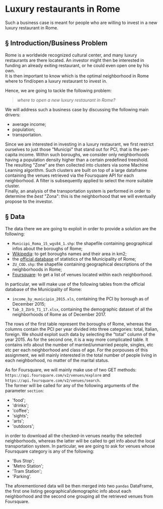 
# Luxury restaurants in Rome

Such a business case is meant for people who are willing to invest in a new luxury restaurant in Rome.

## § Introduction/Business Problem

Rome is a worldwide recognized cultural center, and many luxury restaurants are there located. An investor might then be interested in funding an already exiting restaurant, or he could even open one by his own.  
It is then important to know which is the optimal neighborhood in Rome where to find/open a luxury restaurant to invest in.


Hence, we are going to tackle the following problem:

> _where to open a new luxury restaurant in Rome?_

We will address such a business case by discussing the following main drivers:
- average income;
- population;
- transportation.

Since we are interested in investing in a luxury restaurant, we first restrict ourselves to just those "Municipi" that stand out for PCI, that is the per-capita income. Within such boroughs, we consider only neighborhoods having a population density higher than a certain predefined treeshold.  
The resulting "Zone" are then collected into clusters via some Machine Learning algorithm. Such clusters are built on top of a large dataframe containing the venues retrieved via the Foursquare API for each neighborhood. A filter is subsequently applied to select the more suitable cluster.  
Finally, an analysis of the transportation system is performed in order to determine the _best_ "Zona": this is the neighborhood that we will eventually propose to the investor.


## § Data


The data there we are going to exploit in order to provide a solution are the following:
- `Municipi_Roma_15_wgs84_1.shp`: the shapefile containing geographical infos about the boroughs of Rome;
- [Wikipedia](https://it.wikipedia.org/wiki/Municipi_di_Roma): to get boroughs names and their area in km2;
- the [official database](https://www.comune.roma.it/web/it/analisi-statistiche.page) of statistics of the Municipality of Rome;
- `ZU_COD.shp`: the shapefile containing geographical descriptions of the neighborhoods in Rome; 
- [Foursquare](https://www.foursquare.com/): to get a list of venues located within each neighborhood.

In particular, we will make use of the following tables from the official database of the Municipality of Rome:
- `income_by_municipio_2015.xls`, containing the PCI by borough as of December 2015;
- `Tab_3_ZUrb_T1_17.xlsx`, containing the demographic dataset of all the neighborhoods of Rome as of December 2017.

The rows of the first table represent the boroughs of Rome, whereas the columns contain the PCI per year divided into three categories: total, Italian, foreign.  We should exploit such data by selecting the "total" column of the year 2015. As for the second one, it is a way more complicated table. It contains info about the number of married/unmarried people, singles, etc etc per each neighborhood and class of age. For the porpouses of this assignment, we will mainly interested in the total number of people living in each neighborhood, no matter of the marital status.

As for Foursquare, we will mainly make use of two GET methods:  
`https://api.foursquare.com/v2/venues/explore` and `https://api.foursquare.com/v2/venues/search`.  
The former will be called for any of the following arguments of the parameter `section`:
- 'food';
- 'drinks';
- 'coffee';
- 'sights';
- 'arts';
- 'outdoors';

in order to download all the checked-in venues nearby the selected neighborhoods, whereas the latter will be called to get info about the local transportation system. In particular, we are going to ask for venues whose Foursquare category is any of the following:
- 'Bus Stop';
- 'Metro Station';
- 'Tram Station';
- 'Parking'.

The aforementioned data will be then merged into two `pandas` DataFrame, the first one listing geographical\demographic info about each neighborhood and the second one grouping all the retrieved venues from Foursquare. 
